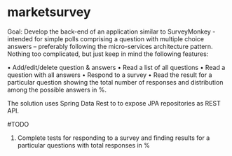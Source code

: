 # marketsurvey

Goal:
Develop the back-end of an application similar to SurveyMonkey - intended for simple polls comprising a question with multiple choice answers – preferably following the micro-services architecture pattern. Nothing too complicated, but just keep in mind the following features:

•	Add/edit/delete question & answers
•	Read a list of all questions
•	Read a question with all answers
•	Respond to a survey
•	Read the result for a particular question showing the total number of responses and distribution among the possible answers in %.

The solution uses Spring Data Rest to to expose JPA repositories as REST API.

#TODO

1. Complete tests for responding to a survey and finding results for a particular questions with total responses in %



